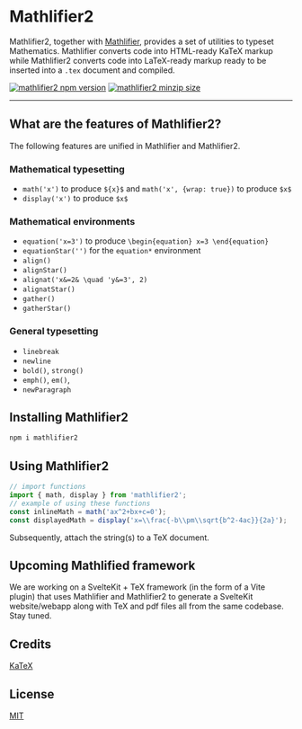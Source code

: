 # Mathlifier2

Mathlifier2, together with [Mathlifier](https://www.npmjs.com/package/mathlifier), provides
a set of utilities to typeset Mathematics. Mathlifier converts code into HTML-ready
KaTeX markup while Mathlifier2 converts code into LaTeX-ready markup ready to be
inserted into a `.tex` document and compiled.

[![mathlifier2 npm version](https://img.shields.io/npm/v/mathlifier)](https://github.com/kelvinsjk/mathlified/tree/main/packages/mathlifier2)
[![mathlifier2 minzip size](https://img.shields.io/bundlephobia/minzip/mathlifier)](https://github.com/kelvinsjk/mathlified/tree/main/packages/mathlifier2)

---

## What are the features of Mathlifier2?

The following features are unified in Mathlifier and Mathlifier2.

### Mathematical typesetting

- `math('x')` to produce `${x}$` and `math('x', {wrap: true})` to produce `$x$`
- `display('x')` to produce `$x$`

### Mathematical environments

- `equation('x=3')` to produce `\begin{equation} x=3 \end{equation}`
- `equationStar('')` for the `equation*` environment
- `align()`
- `alignStar()`
- `alignat('x&=2& \quad 'y&=3', 2)`
- `alignatStar()`
- `gather()`
- `gatherStar()`

### General typesetting

- `linebreak`
- `newline`
- `bold()`, `strong()`
- `emph()`, `em()`,
- `newParagraph`

## Installing Mathlifier2

```bash
npm i mathlifier2
```

## Using Mathlifier2

```js
// import functions
import { math, display } from 'mathlifier2';
// example of using these functions
const inlineMath = math('ax^2+bx+c=0');
const displayedMath = display('x=\\frac{-b\\pm\\sqrt{b^2-4ac}}{2a}');
```

Subsequently, attach the string(s) to a TeX document.

## Upcoming Mathlified framework

We are working on a SvelteKit + TeX framework (in the form of a Vite plugin)
that uses Mathlifier and Mathlifier2 to generate a SvelteKit website/webapp
along with TeX and pdf files all from the same codebase. Stay tuned.

## Credits

[KaTeX](https://katex.org/)

## License

[MIT](https://github.com/kelvinsjk/mathlified/blob/896289c646c1a7c8b1a6a52a74a4a22fd2d6d500/packages/mathlifier/LICENSE)
